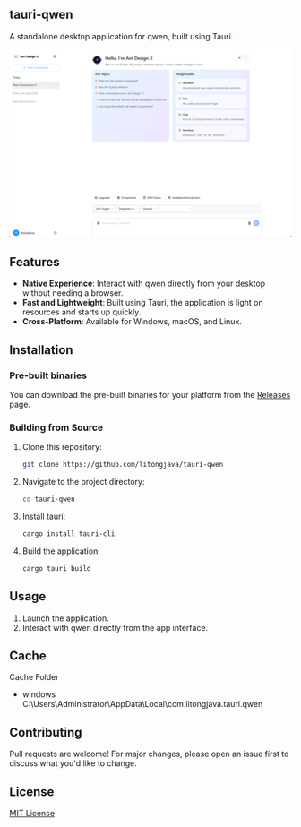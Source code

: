 ## tauri-qwen

A standalone desktop application for qwen, built using Tauri.

![1](readme_files/1.png)

## Features
* **Native Experience**: Interact with qwen directly from your desktop without needing a browser.
* **Fast and Lightweight**: Built using Tauri, the application is light on resources and starts up quickly.
* **Cross-Platform**: Available for Windows, macOS, and Linux.

## Installation

### Pre-built binaries
You can download the pre-built binaries for your platform from the [Releases](https://github.com/litongjava/tauri-qwen/releases) page.

### Building from Source

1. Clone this repository:
    ```bash
    git clone https://github.com/litongjava/tauri-qwen
    ```
2. Navigate to the project directory:
    ```bash
    cd tauri-qwen
    ```
3. Install tauri:
    ```bash
    cargo install tauri-cli
    ```
4. Build the application:
    ```bash
    cargo tauri build
    ```

## Usage

1. Launch the application.
2. Interact with qwen directly from the app interface.

## Cache
Cache Folder
- windows C:\Users\Administrator\AppData\Local\com.litongjava.tauri.qwen
## Contributing

Pull requests are welcome! For major changes, please open an issue first to discuss what you'd like to change.

## License

[MIT License](LICENSE)


